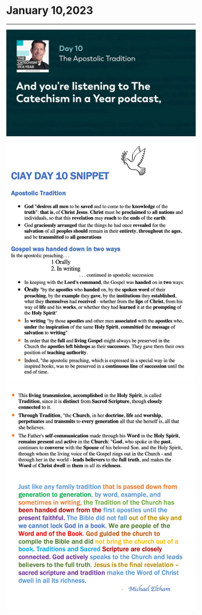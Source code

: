 # January 10,2023
---

[![The Apostolic Tradition](https://github.com/fernal73/CIAY/blob/main/January/jpgs/Day010.jpg?raw=true)](https://youtu.be/zkg_64i4uVY "The Apostolic Tradition")

![Day 10 Snippet 1](https://github.com/fernal73/CIAY/blob/main/January/jpgs/Day10Snippet1.jpg?raw=true)
![Day 10 Snippet 2](https://github.com/fernal73/CIAY/blob/main/January/jpgs/Day10Snippet2.jpg?raw=true)
